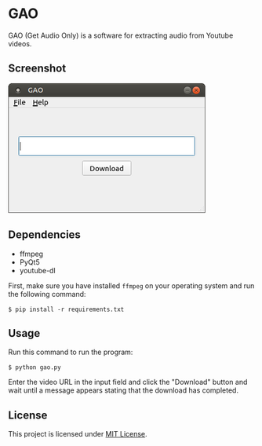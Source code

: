 # GAO

GAO (Get Audio Only) is a software for extracting audio from Youtube videos.

## Screenshot

<img src="image/gao.png" alt="gao">

## Dependencies

- ffmpeg
- PyQt5
- youtube-dl

First, make sure you have installed `ffmpeg` on your operating system and run the following command:

```
$ pip install -r requirements.txt
```

## Usage

Run this command to run the program:

```
$ python gao.py
```

Enter the video URL in the input field and click the "Download" button and wait until a message appears stating that the download has completed.

## License

This project is licensed under [MIT License](LICENSE).
